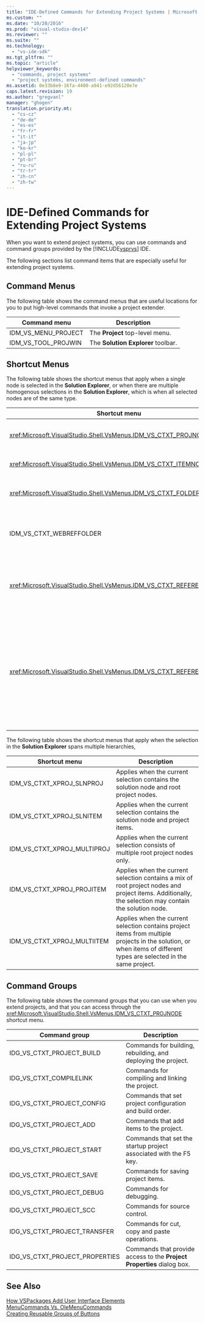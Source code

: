 ```yaml
---
title: "IDE-Defined Commands for Extending Project Systems | Microsoft Docs"
ms.custom: ""
ms.date: "10/20/2016"
ms.prod: "visual-studio-dev14"
ms.reviewer: ""
ms.suite: ""
ms.technology: 
  - "vs-ide-sdk"
ms.tgt_pltfrm: ""
ms.topic: "article"
helpviewer_keywords: 
  - "commands, project systems"
  - "project systems, environment-defined commands"
ms.assetid: 0e33b8e9-16fa-4400-a941-e92d56120e7e
caps.latest.revision: 19
ms.author: "gregvanl"
manager: "ghogen"
translation.priority.mt: 
  - "cs-cz"
  - "de-de"
  - "es-es"
  - "fr-fr"
  - "it-it"
  - "ja-jp"
  - "ko-kr"
  - "pl-pl"
  - "pt-br"
  - "ru-ru"
  - "tr-tr"
  - "zh-cn"
  - "zh-tw"
---
```

# IDE-Defined Commands for Extending Project Systems
When you want to extend project systems, you can use commands and command groups provided by the [!INCLUDE[vsprvs](../code-quality/includes/vsprvs_md.md)] IDE.  
  
 The following sections list command items that are especially useful for extending project systems.  
  
## Command Menus  
 The following table shows the command menus that are useful locations for you to put high-level commands that invoke a project extender.  
  
|Command menu|Description|  
|------------------|-----------------|  
|IDM_VS_MENU_PROJECT|The **Project** top-level menu.|  
|IDM_VS_TOOL_PROJWIN|The **Solution Explorer** toolbar.|  
  
## Shortcut Menus  
 The following table shows the shortcut menus that apply when a single node is selected in the **Solution Explorer**, or when there are multiple homogenous selections in the **Solution Explorer**, which is when all selected nodes are of the same type.  
  
|Shortcut menu|Description|  
|-------------------|-----------------|  
|<xref:Microsoft.VisualStudio.Shell.VsMenus.IDM_VS_CTXT_PROJNODE>|Applies when the project node is selected.|  
|<xref:Microsoft.VisualStudio.Shell.VsMenus.IDM_VS_CTXT_ITEMNODE>|Applies when a file is selected.|  
|<xref:Microsoft.VisualStudio.Shell.VsMenus.IDM_VS_CTXT_FOLDERNODE>|Applies when a folder is selected.|  
|IDM_VS_CTXT_WEBREFFOLDER|Applies when the Web Reference folder is selected.|  
|<xref:Microsoft.VisualStudio.Shell.VsMenus.IDM_VS_CTXT_REFERENCEROOT>|Applies when the references root node called "References" is selected.|  
|<xref:Microsoft.VisualStudio.Shell.VsMenus.IDM_VS_CTXT_REFERENCE>|Applies when reference nodes are selected; these include assembly, COM, and project references only. Does not include Web references.|  
  
 The following table shows the shortcut menus that apply when the selection in the **Solution Explorer** spans multiple hierarchies,  
  
|Shortcut menu|Description|  
|-------------------|-----------------|  
|IDM_VS_CTXT_XPROJ_SLNPROJ|Applies when the current selection contains the solution node and root project nodes.|  
|IDM_VS_CTXT_XPROJ_SLNITEM|Applies when the current selection contains the solution node and project items.|  
|IDM_VS_CTXT_XPROJ_MULTIPROJ|Applies when the current selection consists of multiple root project nodes only.|  
|IDM_VS_CTXT_XPROJ_PROJITEM|Applies when the current selection contains a mix of root project nodes and project items. Additionally, the selection may contain the solution node.|  
|IDM_VS_CTXT_XPROJ_MULTIITEM|Applies when the current selection contains project items from multiple projects in the solution, or when items of different types are selected in the same project.|  
  
## Command Groups  
 The following table shows the command groups that you can use when you extend projects, and that you can access through the <xref:Microsoft.VisualStudio.Shell.VsMenus.IDM_VS_CTXT_PROJNODE> shortcut menu.  
  
|Command group|Description|  
|-------------------|-----------------|  
|IDG_VS_CTXT_PROJECT_BUILD|Commands for building, rebuilding, and deploying the project.|  
|IDG_VS_CTXT_COMPILELINK|Commands for compiling and linking the project.|  
|IDG_VS_CTXT_PROJECT_CONFIG|Commands that set project configuration and build order.|  
|IDG_VS_CTXT_PROJECT_ADD|Commands that add items to the project.|  
|IDG_VS_CTXT_PROJECT_START|Commands that set the startup project associated with the F5 key.|  
|IDG_VS_CTXT_PROJECT_SAVE|Commands for saving project items.|  
|IDG_VS_CTXT_PROJECT_DEBUG|Commands for debugging.|  
|IDG_VS_CTXT_PROJECT_SCC|Commands for source control.|  
|IDG_VS_CTXT_PROJECT_TRANSFER|Commands for cut, copy and paste operations.|  
|IDG_VS_CTXT_PROJECT_PROPERTIES|Commands that provide access to the **Project Properties** dialog box.|  
  
## See Also  
 [How VSPackages Add User Interface Elements](../Topic/How%20VSPackages%20Add%20User%20Interface%20Elements.md)   
 [MenuCommands Vs. OleMenuCommands](../misc/menucommands-vs.-olemenucommands.md)   
 [Creating Reusable Groups of Buttons](../extensibility/creating-reusable-groups-of-buttons.md)